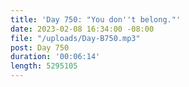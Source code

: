 ```yaml
---
title: 'Day 750: "You don''t belong."'
date: 2023-02-08 16:34:00 -08:00
file: "/uploads/Day-B750.mp3"
post: Day 750
duration: '00:06:14'
length: 5295105
---
```


